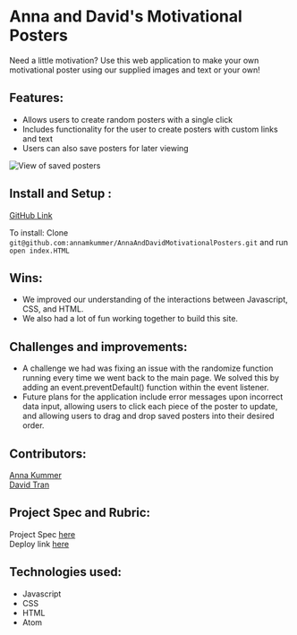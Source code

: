 # Anna and David's Motivational Posters
  Need a little motivation? Use this web application to make your own motivational
  poster using our supplied images and text or your own!

## Features:
  - Allows users to create random posters with a single click
  - Includes functionality for the user to create posters with custom links and text
  - Users can also save posters for later viewing

![View of saved posters](https://user-images.githubusercontent.com/60856601/132134634-d6ea73ce-c310-4964-b45a-4ea4a0097dca.png)

## Install and Setup :
[GitHub Link](https://github.com/annamkummer/AnnaAndDavidMotivationalPosters)

To install: Clone `git@github.com:annamkummer/AnnaAndDavidMotivationalPosters.git`
and run `open index.HTML`

## Wins:
  - We improved our understanding of the interactions between Javascript, CSS, and HTML.
  - We also had a lot of fun working together to build this site.

## Challenges and improvements:
  - A challenge we had was fixing an issue with the randomize function running every time we went back to the main page. We solved this by adding an event.preventDefault() function within the event listener.
  - Future plans for the application include error messages upon incorrect data input, allowing users to click each piece of the poster to update, and allowing users to drag and drop saved posters into their desired order.

## Contributors:
[Anna Kummer](https://github.com/annamkummer)<br>
[David Tran](https://github.com/isleofyou)

## Project Spec and Rubric:
Project Spec [here](https://frontend.turing.io/projects/module-1/hang-in-there.html)<br>
Deploy link [here](https://annamkummer.github.io/AnnaAndDavidMotivationalPosters/)

## Technologies used:
  - Javascript
  - CSS
  - HTML
  - Atom
